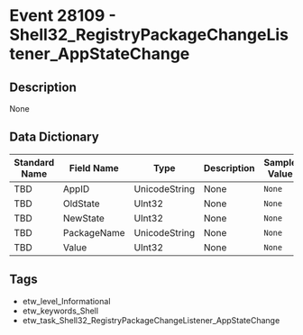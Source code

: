 # Event 28109 - Shell32_RegistryPackageChangeListener_AppStateChange

## Description
None

## Data Dictionary
|Standard Name|Field Name|Type|Description|Sample Value|
|---|---|---|---|---|
|TBD|AppID|UnicodeString|None|`None`|
|TBD|OldState|UInt32|None|`None`|
|TBD|NewState|UInt32|None|`None`|
|TBD|PackageName|UnicodeString|None|`None`|
|TBD|Value|UInt32|None|`None`|

## Tags
* etw_level_Informational
* etw_keywords_Shell
* etw_task_Shell32_RegistryPackageChangeListener_AppStateChange